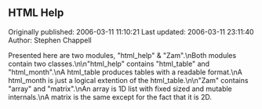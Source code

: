 ## HTML Help

Originally published: 2006-03-11 11:10:21
Last updated: 2006-03-11 23:11:40
Author: Stephen Chappell

Presented here are two modules, "html_help" & "Zam".\nBoth modules contain two classes.\n\n"html_help" contains "html_table" and "html_month".\nA html_table produces tables with a readable format.\nA html_month is just a logical extention of the html_table.\n\n"Zam" contains "array" and "matrix".\nAn array is 1D list with fixed sized and mutable internals.\nA matrix is the same except for the fact that it is 2D.